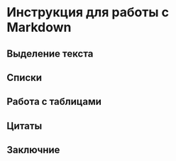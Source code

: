 # Инструкция для работы с Markdown

## Выделение текста

## Списки

## Работа с таблицами

## Цитаты

## Заключние
